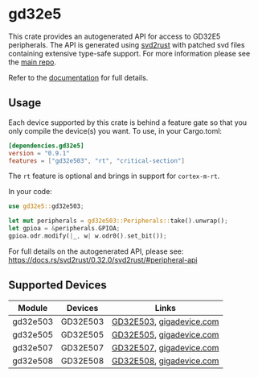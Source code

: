 # gd32e5
This crate provides an autogenerated API for access to GD32E5 peripherals.
The API is generated using [svd2rust] with patched svd files containing
extensive type-safe support. For more information please see the [main repo].

Refer to the [documentation] for full details.

[svd2rust]: https://github.com/japaric/svd2rust
[main repo]: https://github.com/gd32-rust/gd32-rs
[documentation]: https://docs.rs/gd32e5/latest/gd32e5/

## Usage
Each device supported by this crate is behind a feature gate so that you only
compile the device(s) you want. To use, in your Cargo.toml:

```toml
[dependencies.gd32e5]
version = "0.9.1"
features = ["gd32e503", "rt", "critical-section"]
```

The `rt` feature is optional and brings in support for `cortex-m-rt`.

In your code:

```rust
use gd32e5::gd32e503;

let mut peripherals = gd32e503::Peripherals::take().unwrap();
let gpioa = &peripherals.GPIOA;
gpioa.odr.modify(|_, w| w.odr0().set_bit());
```

For full details on the autogenerated API, please see:
https://docs.rs/svd2rust/0.32.0/svd2rust/#peripheral-api

## Supported Devices

| Module | Devices | Links |
|:------:|:-------:|:-----:|
| gd32e503 | GD32E503 | [GD32E503](https://www.gd32mcu.com/download/down/document_id/249/path_type/1), [gigadevice.com](https://www.gigadevice.com/products/microcontrollers/gd32/arm-cortex-m33/high-performance-line/) |
| gd32e505 | GD32E505 | [GD32E505](https://www.gd32mcu.com/download/down/document_id/249/path_type/1), [gigadevice.com](https://www.gigadevice.com/products/microcontrollers/gd32/arm-cortex-m33/high-performance-line/) |
| gd32e507 | GD32E507 | [GD32E507](https://www.gd32mcu.com/download/down/document_id/249/path_type/1), [gigadevice.com](https://www.gigadevice.com/products/microcontrollers/gd32/arm-cortex-m33/high-performance-line/) |
| gd32e508 | GD32E508 | [GD32E508](https://www.gd32mcu.com/download/down/document_id/249/path_type/1), [gigadevice.com](https://www.gigadevice.com/products/microcontrollers/gd32/arm-cortex-m33/high-performance-line/) |
